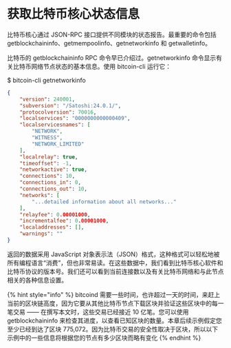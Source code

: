# 获取比特币核心状态信息

比特币核心通过 JSON-RPC 接口提供不同模块的状态报告。最重要的命令包括 getblockchaininfo、getmempoolinfo、getnetworkinfo 和 getwalletinfo。&#x20;

比特币的 getblockchaininfo RPC 命令早已介绍过。getnetworkinfo 命令显示有关比特币网络节点状态的基本信息。使用 bitcoin-cli 运行它：

$ bitcoin-cli getnetworkinfo

```json
{
	"version": 240001,
	"subversion": "/Satoshi:24.0.1/",
	"protocolversion": 70016,
	"localservices": "0000000000000409",
	"localservicesnames": [
		"NETWORK",
		"WITNESS",
		"NETWORK_LIMITED"
	],
	"localrelay": true,
	"timeoffset": -1,
	"networkactive": true,
	"connections": 10,
	"connections_in": 0,
	"connections_out": 10,
	"networks": [
		"...detailed information about all networks..."
	],
	"relayfee": 0.00001000,
	"incrementalfee": 0.00001000,
	"localaddresses": [],
	"warnings": ""
}
```

返回的数据采用 JavaScript 对象表示法（JSON）格式，这种格式可以轻松地被所有编程语言“消费”，但也非常易读。在这些数据中，我们看到比特币核心软件和比特币协议的版本号。我们还可以看到当前连接数以及有关比特币网络和与此节点相关的各种信息设置。

{% hint style="info" %}
bitcoind 需要一些时间，也许超过一天的时间，来赶上当前的区块链高度，因为它要从其他比特币节点下载区块并验证这些区块中的每一笔交易 —— 在撰写本文时，这些交易已经接近 10 亿笔。您可以使用 getblockchaininfo 来检查其进度，以查看已知区块的数量。本章后续示例假定您至少已经到达了区块 775,072。因为比特币交易的安全性取决于区块，所以以下示例中的一些信息将根据您的节点有多少区块而略有变化
{% endhint %}
